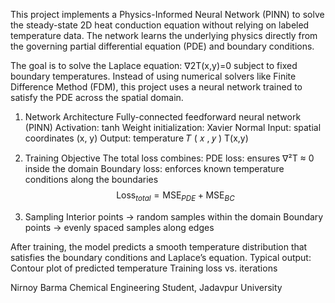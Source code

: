 This project implements a Physics-Informed Neural Network (PINN) to solve the steady-state 2D heat conduction equation without relying on labeled temperature data.
The network learns the underlying physics directly from the governing partial differential equation (PDE) and boundary conditions.

The goal is to solve the Laplace equation:
∇2T(x,y)=0
subject to fixed boundary temperatures.
Instead of using numerical solvers like Finite Difference Method (FDM), this project uses a neural network trained to satisfy the PDE across the spatial domain.

1. Network Architecture
Fully-connected feedforward neural network (PINN)
Activation: tanh
Weight initialization: Xavier Normal
Input: spatial coordinates (x, y)
Output: temperature 
𝑇
(
𝑥
,
𝑦
)
T(x,y)

2. Training Objective
The total loss combines:
PDE loss: ensures ∇²T ≈ 0 inside the domain
Boundary loss: enforces known temperature conditions along the boundaries
$$
\text{Loss}_{total} = \text{MSE}_{PDE} + \text{MSE}_{BC}
$$

3. Sampling
Interior points → random samples within the domain
Boundary points → evenly spaced samples along edges

After training, the model predicts a smooth temperature distribution that satisfies the boundary conditions and Laplace’s equation.
Typical output:
Contour plot of predicted temperature
Training loss vs. iterations

Nirnoy Barma
Chemical Engineering Student, Jadavpur University
